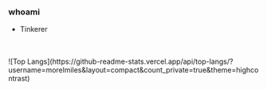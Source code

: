 ### whoami
- Tinkerer


<br>
<br>
<!-- ![luigi morel's GitHub stats](https://github-readme-stats.vercel.app/api?username=morelmiles&count_private=true&theme=highcontrast) -->
![Top Langs](https://github-readme-stats.vercel.app/api/top-langs/?username=morelmiles&layout=compact&count_private=true&theme=highcontrast)
